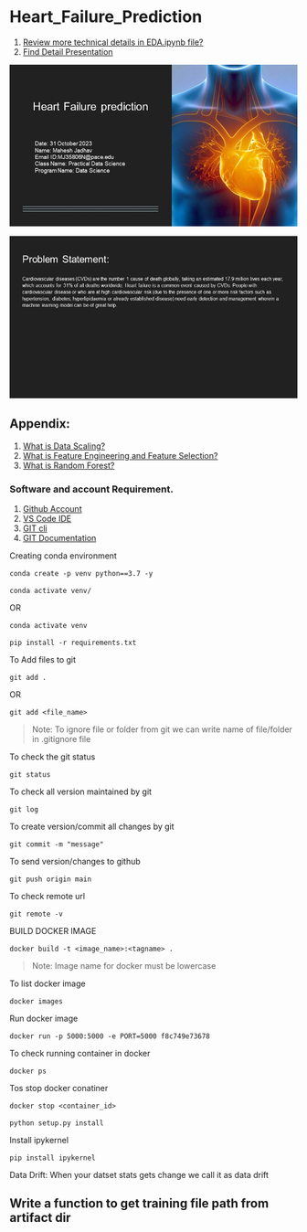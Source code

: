 # Heart_Failure_Prediction
1. [Review more technical details in EDA.ipynb file?](https://github.com/mahesh15698/Heart_Failure_Prediction/blob/main/EDA.ipynb)
2. [Find Detail Presentation](https://github.com/mahesh15698/Heart_Failure_Prediction/tree/main/PPT)

 
![Heart Failure](https://github.com/mahesh15698/Heart_Failure_Prediction/blob/main/Heart_Failure/Slide1.JPG)


![Problem Statement](https://github.com/mahesh15698/Heart_Failure_Prediction/blob/main/Heart_Failure/Slide3.JPG)



## Appendix:

1. [What is Data Scaling?](https://towardsdatascience.com/all-about-feature-scaling-bcc0ad75cb35)
2. [What is Feature Engineering and Feature Selection?](https://scikit-learn.org/stable/modules/feature_selection.html)
3. [What is Random Forest?](https://scikit-learn.org/stable/modules/generated/sklearn.ensemble.RandomForestClassifier.html)















### Software and account Requirement.

1. [Github Account](https://github.com)
2. [VS Code IDE](https://code.visualstudio.com/download)
3. [GIT cli](https://git-scm.com/downloads)
4. [GIT Documentation](https://git-scm.com/docs/gittutorial)


Creating conda environment
```
conda create -p venv python==3.7 -y
```
```
conda activate venv/
```
OR 
```
conda activate venv
```

```
pip install -r requirements.txt
```

To Add files to git
```
git add .
```

OR
```
git add <file_name>
```

> Note: To ignore file or folder from git we can write name of file/folder in .gitignore file

To check the git status 
```
git status
```
To check all version maintained by git
```
git log
```

To create version/commit all changes by git
```
git commit -m "message"
```

To send version/changes to github
```
git push origin main
```

To check remote url 
```
git remote -v
```



BUILD DOCKER IMAGE
```
docker build -t <image_name>:<tagname> .
```
> Note: Image name for docker must be lowercase


To list docker image
```
docker images
```

Run docker image
```
docker run -p 5000:5000 -e PORT=5000 f8c749e73678
```

To check running container in docker
```
docker ps
```

Tos stop docker conatiner
```
docker stop <container_id>
```



```
python setup.py install
```


Install ipykernel

```
pip install ipykernel
```


Data Drift:
When your datset stats gets change we call it as data drift



## Write a function to get training file path from artifact dir

